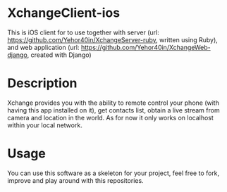 # XchangeClient-ios
This is iOS client for to use together with server (url: https://github.com/Yehor40in/XchangeServer-ruby, written using Ruby), and web application (url: https://github.com/Yehor40in/XchangeWeb-django, created with Django)

# Description
Xchange provides you with the ability to remote control your phone (with having this app installed on it), get contacts list, obtain a live stream from camera and location in the world.
As for now it only works on localhost within your local network.


# Usage
You can use this software as a skeleton for your project, feel free to fork, improve and play around with this repositories.
